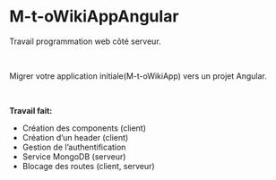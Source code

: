 # M-t-oWikiAppAngular

<p>Travail programmation web côté serveur.</p>
<br>
<p>Migrer votre application initiale(M-t-oWikiApp) vers un
projet Angular.</p>
<br>
<p><b>Travail fait:</b></p>
<ul>
<li>Création des components (client)</li>
<li>Création d’un header (client)</li>
<li>Gestion de l’authentification</li>
<li>Service MongoDB (serveur)</li>
<li>Blocage des routes (client, serveur)</li>
</ul>
